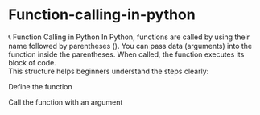 # Function-calling-in-python

📞 Function Calling in Python
In Python, functions are called by using their name followed by parentheses (). You can pass data (arguments) into the function inside the parentheses. When called, the function executes its block of code.
<br>
This structure helps beginners understand the steps clearly:<br>

Define the function<br>

Call the function with an argument<br>
